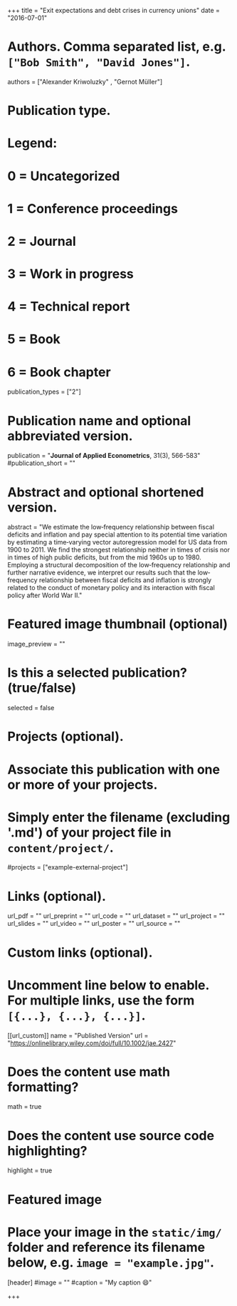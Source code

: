  +++
title = "Exit expectations and debt crises in currency unions"
date = "2016-07-01"

# Authors. Comma separated list, e.g. `["Bob Smith", "David Jones"]`.

authors = ["Alexander Kriwoluzky" , "Gernot Müller"]

# Publication type.
# Legend:
# 0 = Uncategorized
# 1 = Conference proceedings
# 2 = Journal
# 3 = Work in progress
# 4 = Technical report
# 5 = Book
# 6 = Book chapter
publication_types = ["2"]

# Publication name and optional abbreviated version.
publication = "**Journal of Applied Econometrics**, 31(3), 566-583"
#publication_short = ""

# Abstract and optional shortened version.
abstract = "We estimate the low‐frequency relationship between fiscal deficits and inflation and pay special attention to its potential time variation by estimating a time‐varying vector autoregression model for US data from 1900 to 2011. We find the strongest relationship neither in times of crisis nor in times of high public deficits, but from the mid 1960s up to 1980. Employing a structural decomposition of the low‐frequency relationship and further narrative evidence, we interpret our results such that the low‐frequency relationship between fiscal deficits and inflation is strongly related to the conduct of monetary policy and its interaction with fiscal policy after World War II."

# Featured image thumbnail (optional)
image_preview = ""

# Is this a selected publication? (true/false)
selected = false

# Projects (optional).
#   Associate this publication with one or more of your projects.
#   Simply enter the filename (excluding '.md') of your project file in `content/project/`.
#projects = ["example-external-project"]

# Links (optional).
url_pdf = ""
url_preprint = ""
url_code = ""
url_dataset = ""
url_project = ""
url_slides = ""
url_video = ""
url_poster = ""
url_source = ""

# Custom links (optional).
#   Uncomment line below to enable. For multiple links, use the form `[{...}, {...}, {...}]`.
[[url_custom]]
    name = "Published Version"
    url = "https://onlinelibrary.wiley.com/doi/full/10.1002/jae.2427"

# Does the content use math formatting?
math = true

# Does the content use source code highlighting?
highlight = true
  
# Featured image
# Place your image in the `static/img/` folder and reference its filename below, e.g. `image = "example.jpg"`.
[header]
#image = ""
#caption = "My caption :smile:"

+++
